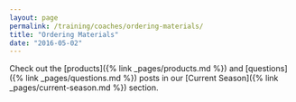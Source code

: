 ```yaml
---
layout: page
permalink: /training/coaches/ordering-materials/
title: "Ordering Materials"
date: "2016-05-02"
---
```



Check out the [products]({% link _pages/products.md %}) and [questions]({% link _pages/questions.md %}) posts in our [Current Season]({% link _pages/current-season.md %}) section. 